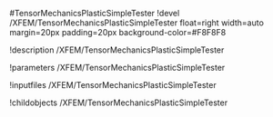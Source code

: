 <!-- MOOSE Object Documentation Stub: Remove this when content is added. -->
#TensorMechanicsPlasticSimpleTester
!devel /XFEM/TensorMechanicsPlasticSimpleTester float=right width=auto margin=20px padding=20px background-color=#F8F8F8

!description /XFEM/TensorMechanicsPlasticSimpleTester

!parameters /XFEM/TensorMechanicsPlasticSimpleTester

!inputfiles /XFEM/TensorMechanicsPlasticSimpleTester

!childobjects /XFEM/TensorMechanicsPlasticSimpleTester
